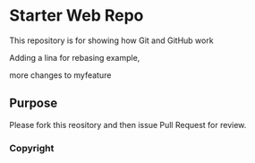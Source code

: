 # Starter Web Repo

This repository is for showing how Git and GitHub work

Adding a lina for rebasing example,

more changes to myfeature

## Purpose

Please fork this reository and then issue Pull Request
for review.

### Copyright
